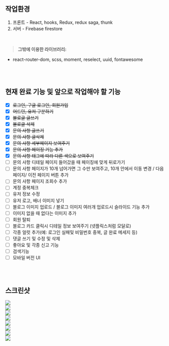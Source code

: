 ## 작업환경
1. 프론트 - React, hooks, Redux, redux saga, thunk 
2. 서버 - Firebase firestore
<br />

>**그밖에 이용한 라이브러리:**
- react-router-dom, scss, moment, reselect, uuid, fontawesome
<br />
<br />

## 현재 완료 기능 및 앞으로 작업해야 할 기능

- [x] ~~로그인, 구글 로그인, 회원가입~~ 
- [x] ~~어드민, 유저 구분하기~~
- [x] ~~블로글 글쓰기~~
- [x] ~~블로글 삭제~~
- [x] ~~문의 사항 글쓰기~~
- [x] ~~문의 사항 글삭제~~
- [x] ~~문의 사항 세부페이지 보여주기~~
- [x] ~~문의 사항 페이징 기능 추가~~
- [x] ~~문의 사항 태그에 따라 다른 색으로 보여주기~~
- [ ] 문의 사항 디테일 페이지 들어갔을 때 페이징에 맞게 뒤로가기
- [ ] 문의 사항 페이지가 10개 넘어가면 그 수만 보여주고, 10개 안에서 이동 변경 / 다음 페이지/ 이전 페이지 버튼 추가
- [ ] 문의 사항 페이지 조회수 추가
- [ ] 계정 중복체크
- [ ] 유저 정보 수정
- [ ] 유저 로고, 배너 이미지 넣기
- [ ] 블로그 이미지 업로드 / 블로그 이미지 여러개 업로드시 슬라이드 기능 추가
- [ ] 이미지 없을 때 없다는 이미지 추가
- [ ] 회원 탈퇴
- [ ] 블로그 카드 클릭시 디테일 정보 보여주기 (넷플릭스처럼 모달로)
- [ ] 각종 얼럿 추가(예: 로그인 실패및 비밀번호 중복, 글 완료 메세지 등)
- [ ] 댓글 쓰기 및 수정 및 삭제
- [ ] 좋아요 및 각종 신고 기능
- [ ] 검색기능
- [ ] 모바일 버전 UI

<br />
<br />

## 스크린샷
<div>
  <img src="https://user-images.githubusercontent.com/64716396/102492234-bcc12e80-40b4-11eb-9e25-a920532314ec.png" />
</div>
<div>
  <img src="https://user-images.githubusercontent.com/64716396/102492239-bf238880-40b4-11eb-8044-a83473669db8.png" />
</div>
<div>
  <img src="https://user-images.githubusercontent.com/64716396/102492245-c0ed4c00-40b4-11eb-87a5-a7edaf4ac200.png" />
</div>
<div>
  <img src="https://user-images.githubusercontent.com/64716396/102492248-c21e7900-40b4-11eb-96f5-1fb63b03941e.png" />
</div>
<div>
  <img src="https://user-images.githubusercontent.com/64716396/102492255-c3e83c80-40b4-11eb-9ca8-0812d223fae8.png" />
</div>
<div>
  <img src="https://user-images.githubusercontent.com/64716396/102599388-c0aa8a80-4160-11eb-9ade-b523ea00208f.png" />
</div>
<div>
  <img src="https://user-images.githubusercontent.com/64716396/102492274-ca76b400-40b4-11eb-9963-54b1ffb4add1.png" />
</div>
<div>
  <img src="https://user-images.githubusercontent.com/64716396/102492278-cc407780-40b4-11eb-87fa-cc420a66de2d.png" />
</div>

